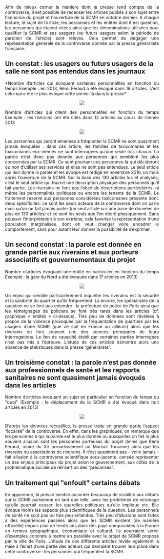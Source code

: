 <p align= "justify">Afin de mieux cerner la manière dont la presse rend compte de la controverse, il est possible de recenser les articles publiés à son sujet entre l'annonce du projet et l'ouverture de la SCMR en octobre dernier. À chaque lecture, le sujet de l’article, les personnes et les entités dont il est question, les personnes qui étaient citées ainsi que les dénominations utilisées pour qualifier la SCMR et ses usagers (ou futurs usagers selon la période de parution de l’article) sont relevés. Cela permet de dégager une représentation générale de la controverse donnée par la presse généraliste française.</p>

## Un constat : les usagers ou futurs usagers de la salle ne sont pas entendus dans les journaux

<p align= "justify"> *Nombre d’articles qui évoquent certaines personnalités en fonction du temps
Exemple : en 2013, Rémi Féraud a été évoqué dans 18 articles, c’est celui qui a été le plus évoqué cette année-là dans la presse* </p>

<div style="text-align:center"><img src ="https://github.com/controverses/scmrparis10e/blob/master/graphique-qui.png" /></div>

<p align= "justify">Nombre d’articles qui citent des personnalités en fonction du temps 
Exemple : les riverains ont été cités dans 12 articles au cours de l’année 2013</p>

<div style="text-align:center"><img src ="https://github.com/controverses/scmrparis10e/blob/master/Capture%20d’écran%202017-05-03%20à%2016.54.18.png" /></div>

<p align= "justify">Les personnes qui seront amenées à fréquenter la SCMR ne sont quasiment jamais évoquées : dans ces article, les familles de toxicomanes et les toxicomanes eux-mêmes ne sont interrogées qu’une seule fois chacun. La parole n’est donc pas donnée aux personnes qui semblent les plus concernées par la SCMR. Ce sont pourtant ces personnes-là qui décideront ou non d’utiliser ses services et elles ne sont pas entendues. Le seul article qui leur donne la parole et les évoque est rédigé en novembre 2016, un mois après l’ouverture de la SCMR. Sur la base des 130 articles lus et analysés, c’est le seul article qui fournit une description physique des personnes qu’il fait parler. Les riverains ne font pas l’objet de descriptions particulières, ni même les personnalités politiques ou encore les tenants de la SCMR. Le traitement réservé aux personnes considérées toxicomanes présente donc deux spécificités: ce sont les seuls acteurs de la controverse dont on parle mais qu’on ne fait jamais parler (un seul article sur une base de données de plus de 130 articles) et ce sont les seuls que l’on décrit physiquement. Sans pousser l’interprétation à son extrême, cela favorise la représentation d’une population marginalisée, dont on veut changer voire encadrer le comportement, sans pour autant leur donner la possibilité de s’exprimer.</p>

## Un second constat : la parole est donnée en grande partie aux riverains et aux porteurs associatifs et gouvernementaux du projet

<p align= "justify">Nombre d’articles évoquant une entité en particulier en fonction du temps
Exemple : la gare du Nord a été évoquée dans 17 articles en 2013)</p>

<div style="text-align:center"><img src ="https://github.com/controverses/scmrparis10e/blob/master/Capture%20d’écran%202017-05-03%20à%2016.54.18.png" /></div>

<p align= "justify">Un enjeu qui semble particulièrement inquiéter les riverains est la sécurité et la salubrité du quartier qu’ils fréquentent. Là encore, les spécialistes de la question ne se font pas entendre : la préfecture de police de Paris ainsi que les témoignages de policiers se font très rares dans les articles (cf. graphique « entités » ci-dessus). Très peu de données sont révélées à propos de la violence provoquée par la fréquentation de quartiers par les usagers d’une SCMR (que ce soit en France ou ailleurs) alors que les riverains en font souvent une des sources principales de leurs interrogations. Le lien de causalité établi par certaines parties interrogées n’est pas mis à l’épreuve. L’étude de ces articles démontre alors une absence de statistiques dans la presse “généraliste”.</p>

## Un troisième constat : la parole n’est pas donnée aux professionnels de santé et les rapports sanitaires ne sont quasiment jamais évoqués dans les articles

<p align= "justify">Nombre d’articles évoquant un sujet en particulier en fonction du temps ou "quoi" 
(Exemple : le déplacement de la SCMR a été évoqué dans huit articles en 2015)</p>

<div style="text-align:center"><img src ="https://github.com/controverses/scmrparis10e/blob/master/graphique-quoi.png" /></div>

<p align= "justify">D’après les données recueillies, la presse traite en grande partie l’aspect “localisé” de la controverse. En effet, dans les graphiques, on remarque que les personnes à qui la parole est le plus donnée ou auxquelles on fait le plus souvent allusion sont les personnes porteuses du projet (telles que Rémi Féraud, maire du Xe arrondissement ou Marisol Touraine) ainsi que les riverains ou associations de riverains. Il n’est quasiment pas - voire jamais - fait allusion à la controverse scientifique sous-jacente, censée représenter un des enjeux principaux du projet selon le gouvernement, aux côtés de la problématique sociale de réinsertion des “précarisés”.</p>

## Un traitement qui "enfouit" certains débats

<p align= "justify">En apparence, la presse semble accorder beaucoup de visibilité aux débats sur la SCMR parisienne en tant que telle, avec les problèmes de voisinage qu’elle pourrait causer, les querelles politiques qu’elle implique etc. Elle évoque moins les aspects plus scientifiques de la question. Les personnels de santé ne sont pas ou très peu entendus. Très peu d’allusions sont faites à des expériences passées alors que les SCMR existent (de manière officielle) depuis plus de trente ans dans des pays comparables à la France en termes géographique, économique et culturel. Ils pourraient servir d’exemples concrets à mettre en parallèle avec le projet de SCMR proposé par la ville de Paris. L'étude de ces différents articles révèle également la mise à l’écart d’une partie des acteurs qui devraient trouver leur place dans cette controverse : les personnes qui fréquentent la SCMR.</p>


